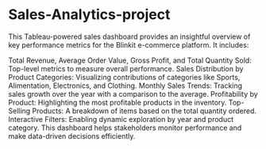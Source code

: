 # Sales-Analytics-project
This Tableau-powered sales dashboard provides an insightful overview of key performance metrics for the Blinkit e-commerce platform.  It includes:

Total Revenue, Average Order Value, Gross Profit, and Total Quantity Sold: Top-level metrics to measure overall performance.
Sales Distribution by Product Categories: Visualizing contributions of categories like Sports, Alimentation, Electronics, and Clothing.
Monthly Sales Trends: Tracking sales growth over the year with a comparison to the average.
Profitability by Product: Highlighting the most profitable products in the inventory.
Top-Selling Products: A breakdown of items based on the total quantity ordered.
Interactive Filters: Enabling dynamic exploration by year and product category.
This dashboard helps stakeholders monitor performance and make data-driven decisions efficiently.



